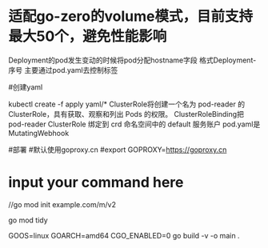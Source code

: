 # 适配go-zero的volume模式，目前支持最大50个，避免性能影响

Deployment的pod发生变动的时候将pod分配hostname字段 格式Deployment-序号
主要通过pod.yaml去控制标签

#创建yaml

kubectl create -f apply  yaml/*
ClusterRole将创建一个名为 pod-reader 的 ClusterRole，具有获取、观察和列出 Pods 的权限。
ClusterRoleBinding把 pod-reader ClusterRole 绑定到 crd 命名空间中的 default 服务账户
pod.yaml是MutatingWebhook

#部署
#默认使用goproxy.cn
#export GOPROXY=https://goproxy.cn
# input your command here
//go mod init example.com/m/v2

go mod tidy 

GOOS=linux GOARCH=amd64 CGO_ENABLED=0  go build -v -o main .



